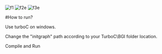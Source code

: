 ![f1](https://user-images.githubusercontent.com/59610736/161084830-165e79a7-c12c-4fbe-a6e3-84357e94b625.PNG)
![f2e](https://user-images.githubusercontent.com/59610736/161084883-8b4c1be8-583a-4a93-9a94-d8d71adcce07.PNG)
![f3e](https://user-images.githubusercontent.com/59610736/161084953-1e1315c1-2c0d-4fb0-803a-c45b26ca6b09.PNG)

#How to run?

Use turboC on windows.

Change the "initgraph" path according to your TurboC\BGI folder location.

Compile and Run
